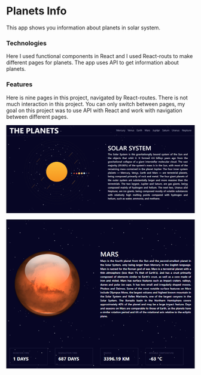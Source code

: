 # Planets Info

This app shows you information about planets in solar system. 

### Technologies

Here I used functional components in React and I used React-routs to make different pages for planets. The app uses API to get information about planets.

### Features

Here is nine pages in this project, navigated by React-routes. There is not much interaction in this project. You can only switch between pages, my goal on this project was to use API with React and work with navigation between different pages.

![Main Page](https://github.com/Egor-Gaidiuchenko/planetsInfo/blob/main/forReadme/screenshotMain.png)

![Planet Page](https://github.com/Egor-Gaidiuchenko/planetsInfo/blob/main/forReadme/screenshotDetails.png)
